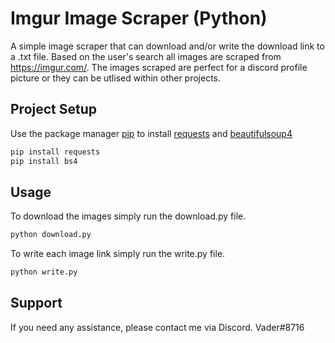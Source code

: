 # Imgur Image Scraper (Python)
A simple image scraper that can download and/or write the download link to a .txt file. Based on the user's search all images are scraped from https://imgur.com/. The images scraped are perfect for a discord profile picture or they can be utlised within other projects.
## Project Setup
Use the package manager [pip](https://pip.pypa.io/en/stable/) to install [requests](https://pypi.org/project/requests/) and [beautifulsoup4](https://pypi.org/project/beautifulsoup4/)
```bash
pip install requests
pip install bs4
```
## Usage
To download the images simply run the download.py file.
```bash
python download.py
```
To write each image link simply run the write.py file.
```bash
python write.py
```
## Support
If you need any assistance, please contact me via Discord. Vader#8716
